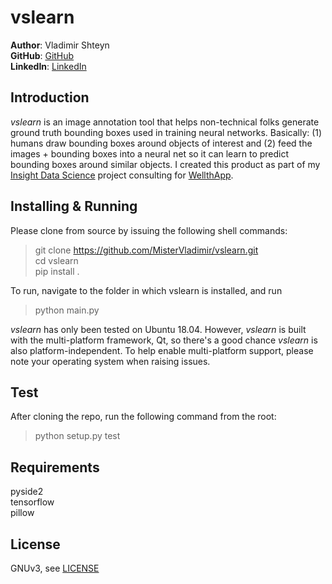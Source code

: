 vslearn
==================
**Author**: Vladimir Shteyn  
**GitHub**: [GitHub](https://github.com/mistervladimir)  
**LinkedIn**: [LinkedIn](https://www.linkedin.com/in/vladimir-shteyn/)  


Introduction
------------------
*vslearn* is an image annotation tool that helps non-technical folks generate ground truth bounding boxes used in training neural networks. Basically: (1) humans draw bounding boxes around objects of interest and (2) feed the images + bounding boxes into a neural net so it can learn to predict bounding boxes around similar objects. I created this product as part of my [Insight Data Science](https://www.insightdatascience.com/) project consulting for [WellthApp](https://wellthapp.com/home).


Installing & Running
------------------
Please clone from source by issuing the following shell commands:  
> git clone https://github.com/MisterVladimir/vslearn.git  
> cd vslearn  
> pip install .  

To run, navigate to the folder in which vslearn is installed, and run  
> python main.py  


*vslearn* has only been tested on Ubuntu 18.04. However, *vslearn* is built with the multi-platform framework, Qt, so there's a good chance *vslearn* is also platform-independent. To help enable multi-platform support, please note your operating system when raising issues.


Test
------------------
After cloning the repo, run the following command from the root:  
> python setup.py test


Requirements
------------------
pyside2  
tensorflow  
pillow  


License
------------------
GNUv3, see [LICENSE](https://github.com/MisterVladimir/vslearn/blob/master/LICENSE)
